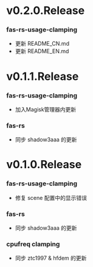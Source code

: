# v0.2.0.Release
###  fas-rs-usage-clamping
- 更新 README_CN.md
- 更新 README_EN.md
# v0.1.1.Release
### fas-rs-usage-clamping
- 加入Magisk管理器内更新
### fas-rs
- 同步 shadow3aaa 的更新
# v0.1.0.Release
### fas-rs-usage-clamping
- 修复 scene 配置中的显示错误
### fas-rs
- 同步 shadow3aaa 的更新
### cpufreq clamping
- 同步 ztc1997 & hfdem 的更新
